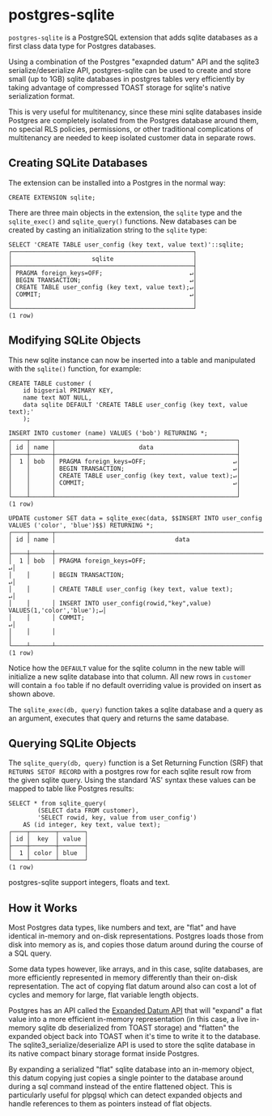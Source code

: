# postgres-sqlite

`postgres-sqlite` is a PostgreSQL extension that adds sqlite databases
as a first class data type for Postgres databases.

Using a combination of the Postgres "exapnded datum" API and the
sqlite3 serialize/deserialize API, postgres-sqlite can be used to
create and store small (up to 1GB) sqlite databases in postgres tables
very efficiently by taking advantage of compressed TOAST storage for
sqlite's native serialization format.

This is very useful for multitenancy, since these mini sqlite
databases inside Postgres are completely isolated from the Postgres
database around them, no special RLS policies, permissions, or other
traditional complications of multitenancy are needed to keep isolated
customer data in separate rows.

## Creating SQLite Databases

The extension can be installed into a Postgres in the normal way:

```
CREATE EXTENSION sqlite;
```

There are three main objects in the extension, the `sqlite` type and
the `sqlite_exec()` and `sqlite_query()` functions.  New databases can
be created by casting an initialization string to the `sqlite` type:

```
SELECT 'CREATE TABLE user_config (key text, value text)'::sqlite;
┌──────────────────────────────────────────────────┐
│                      sqlite                      │
├──────────────────────────────────────────────────┤
│ PRAGMA foreign_keys=OFF;                        ↵│
│ BEGIN TRANSACTION;                              ↵│
│ CREATE TABLE user_config (key text, value text);↵│
│ COMMIT;                                         ↵│
│                                                  │
└──────────────────────────────────────────────────┘
(1 row)
```

## Modifying SQLite Objects

This new sqlite instance can now be inserted into a table and
manipulated with the `sqlite()` function, for example:

```
CREATE TABLE customer (
    id bigserial PRIMARY KEY,
    name text NOT NULL,
    data sqlite DEFAULT 'CREATE TABLE user_config (key text, value text);'
    );

INSERT INTO customer (name) VALUES ('bob') RETURNING *;
┌────┬──────┬──────────────────────────────────────────────────┐
│ id │ name │                       data                       │
├────┼──────┼──────────────────────────────────────────────────┤
│  1 │ bob  │ PRAGMA foreign_keys=OFF;                        ↵│
│    │      │ BEGIN TRANSACTION;                              ↵│
│    │      │ CREATE TABLE user_config (key text, value text);↵│
│    │      │ COMMIT;                                         ↵│
│    │      │                                                  │
└────┴──────┴──────────────────────────────────────────────────┘
(1 row)

UPDATE customer SET data = sqlite_exec(data, $$INSERT INTO user_config VALUES ('color', 'blue')$$) RETURNING *;
┌────┬──────┬──────────────────────────────────────────────────────────────────────┐
│ id │ name │                                 data                                 │
├────┼──────┼──────────────────────────────────────────────────────────────────────┤
│  1 │ bob  │ PRAGMA foreign_keys=OFF;                                            ↵│
│    │      │ BEGIN TRANSACTION;                                                  ↵│
│    │      │ CREATE TABLE user_config (key text, value text);                    ↵│
│    │      │ INSERT INTO user_config(rowid,"key",value) VALUES(1,'color','blue');↵│
│    │      │ COMMIT;                                                             ↵│
│    │      │                                                                      │
└────┴──────┴──────────────────────────────────────────────────────────────────────┘
(1 row)
```

Notice how the `DEFAULT` value for the sqlite column in the new table
will initialize a new sqlite database into that column.  All new rows
in `customer` will contain a `foo` table if no default overriding
value is provided on insert as shown above.

The `sqlite_exec(db, query)` function takes a sqlite database and a
query as an argument, executes that query and returns the same
database.

## Querying SQLite Objects

The `sqlite_query(db, query)` function is a Set Returning Function
(SRF) that `RETURNS SETOF RECORD` with a postgres row for each sqlite
result row from the given sqlite query.  Using the standard 'AS'
syntax these values can be mapped to table like Postgres results:

```
SELECT * from sqlite_query(
        (SELECT data FROM customer),
        'SELECT rowid, key, value from user_config') 
    AS (id integer, key text, value text);
┌────┬───────┬───────┐
│ id │  key  │ value │
├────┼───────┼───────┤
│  1 │ color │ blue  │
└────┴───────┴───────┘
(1 row)
```

postgres-sqlite support integers, floats and text.

## How it Works

Most Postgres data types, like numbers and text, are "flat" and have
identical in-memory and on-disk representations.  Postgres loads those
from disk into memory as is, and copies those datum around during the
course of a SQL query.

Some data types however, like arrays, and in this case, sqlite
databases, are more efficiently represented in memory differently than
their on-disk representation.  The act of copying flat datum around
also can cost a lot of cycles and memory for large, flat variable
length objects.

Postgres has an API called the [Expanded Datum
API](https://www.postgresql.org/docs/current/xtypes.html#XTYPES-TOAST)
that will "expand" a flat value into a more efficient in-memory
representation (in this case, a live in-memory sqlite db deserialized
from TOAST storage) and "flatten" the expanded object back into TOAST
when it's time to write it to the database.  The
sqlite3_serialize/deserialize API is used to store the sqlite database
in its native compact binary storage format inside Postgres.

By expanding a serialized "flat" sqlite database into an in-memory
object, this datum copying just copies a single pointer to the
database around during a sql command instead of the entire flattened
object.  This is particularly useful for plpgsql which can detect
expanded objects and handle references to them as pointers instead of
flat objects.
